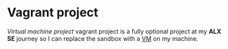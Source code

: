 # Vagrant project
*Virtual machine project*
vagrant project is a fully optional project at my **ALX SE** journey so I can replace the sandbox with a [VM](https://www.redhat.com/en/topics/virtualization/what-is-a-virtual-machine "Vrtual Machine") on my machine.   
